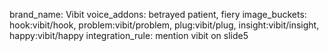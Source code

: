 brand_name: Vibit
voice_addons: betrayed patient, fiery
image_buckets: hook:vibit/hook, problem:vibit/problem,
               plug:vibit/plug, insight:vibit/insight, happy:vibit/happy
integration_rule: mention vibit on slide5
